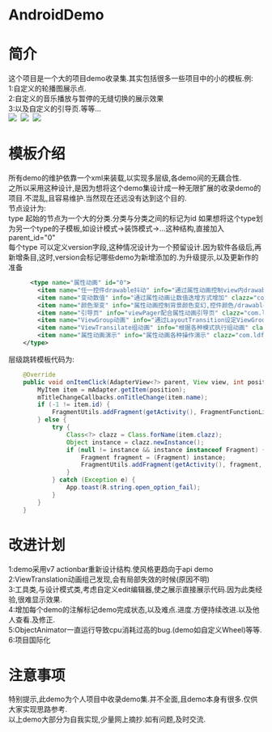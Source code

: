 # AndroidDemo
简介
================
这个项目是一个大的项目demo收录集.其实包括很多一些项目中的小的模板.例:<br>
1:自定义的轮播图展示点.<br>
2:自定义的音乐播放与暂停的无缝切换的展示效果<br>
3:以及自定义的引导页.等等...<br>
![](https://github.com/momodae/AndroidDemo/blob/master/shutcat/pic1.png)&nbsp;
![](https://github.com/momodae/AndroidDemo/blob/master/shutcat/pic2.png)&nbsp;
![](https://github.com/momodae/AndroidDemo/blob/master/shutcat/pic3.png)

模板介绍
================
所有demo的维护依靠一个xml来装载,以实现多层级,各demo间的无藕合性.<br>
之所以采用这种设计,是因为想将这个demo集设计成一种无限扩展的收录demo的项目.不混乱,且容易维护.当然现在还远没有达到这个目的.<br>
节点设计为:<br>
type 起始的节点为一个大的分类.分类与分类之间的标记为id 如果想将这个type划为另一个type的子模板,如设计模式->装饰模式->...这种结构,直接加入parent_id="0"<br>
每个type 可以定义version字段,这种情况设计为一个预留设计.因为软件各级后,再新增条目,这时,version会标记哪些demo为新增添加的.为升级提示,以及更新作的准备<br>
```xml
      <type name="属性动画" id="0">
        <item name="任一控件drawable抖动" info="通过属性动画控制view内drawable执行抖动重绘" clazz="com.ldfs.demo.ui.anim.AnimShakeFragment"/>
        <item name="变动数值" info="通过属性动画让数值迭增方式增加" clazz="com.ldfs.demo.ui.anim.AnimValueFragment"/>
        <item name="颜色渐变" info="属性动画控制背景颜色变幻,控件颜色/drawable变幻" clazz="com.ldfs.demo.ui.anim.AnimColorFragment"/>
        <item name="引导页" info="viewPager配合属性动画引导页" clazz="com.ldfs.demo.ui.anim.AnimGuideFragment"/>
        <item name="ViewGroup动画" info="通过LayoutTransition设定ViewGroup动画" clazz="com.ldfs.demo.ui.anim.FragmentLayoutTransition"/>
        <item name="ViewTransilate组动画" info="根据各种模式执行组动画" clazz="com.ldfs.demo.ui.anim.FragmentViewTransilate"/>
        <item name="属性动画演示" info="属性动画各种操作演示" clazz="com.ldfs.demo.ui.anim.FragmentPropertiesAnimator"/>
    </type>
```
层级跳转模板代码为:
```java
  	@Override
	public void onItemClick(AdapterView<?> parent, View view, int position, long id) {
		MyItem item = mAdapter.getItem(position);
		mTitleChangeCallbacks.onTitleChange(item.name);
		if (-1 != item.id) {
			FragmentUtils.addFragment(getActivity(), FragmentFunctionList.newInstance(item.id), R.id.view_content, true);
		} else {
			try {
				Class<?> clazz = Class.forName(item.clazz);
				Object instance = clazz.newInstance();
				if (null != instance && instance instanceof Fragment) {
					Fragment fragment = (Fragment) instance;
					FragmentUtils.addFragment(getActivity(), fragment, TextUtils.isEmpty(item.container) ? R.id.fragment_container : ResUtils.id(item.container), true);
				}
			} catch (Exception e) {
				App.toast(R.string.open_option_fail);
			}
		}
	}
```

改进计划
================
1:demo采用v7 actionbar重新设计结构.使风格更趋向于api demo<br>
2:ViewTranslation动画组己发现,会有局部失效的时候(原因不明)<br>
3:工具类,与设计模式类,考虑自定义edit编辑器,使之展示直接展示代码.因为此类经验,很难显示效果.<br>
4:增加每个demo的注解标记demo完成状态,以及难点.进度.方便持续改进.以及他人查看.及修正.<br>
5:ObjectAnimator一直运行导致cpu消耗过高的bug.(demo如自定义Wheel)等等.<br>
6:项目国际化<br>


注意事项
================
特别提示,此demo为个人项目中收录demo集.并不全面,且demo本身有很多.仅供大家实现思路参考.<br>
以上demo大部分为自我实现,少量网上摘抄.如有问题,及时交流.<br>


